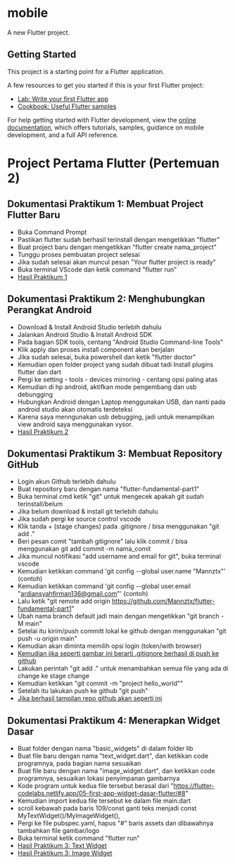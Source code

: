 # mobile

A new Flutter project.

## Getting Started

This project is a starting point for a Flutter application.

A few resources to get you started if this is your first Flutter project:

- [Lab: Write your first Flutter app](https://docs.flutter.dev/get-started/codelab)
- [Cookbook: Useful Flutter samples](https://docs.flutter.dev/cookbook)

For help getting started with Flutter development, view the
[online documentation](https://docs.flutter.dev/), which offers tutorials,
samples, guidance on mobile development, and a full API reference.

# Project Pertama Flutter (Pertemuan 2)

## Dokumentasi Praktikum 1: Membuat Project Flutter Baru
- Buka Command Prompt
- Pastikan flutter sudah berhasil terinstall dengan mengetikkan "flutter"
- Buat project baru dengan mengetikkan "flutter create nama_project"
- Tunggu proses pembuatan project selesai
- Jika sudah selesai akan muncul pesan "Your flutter project is ready"
- Buka terminal VScode dan ketik command "flutter run"
- [Hasil Praktikum 1](images/praktikum-1.png)


## Dokumentasi Praktikum 2: Menghubungkan Perangkat Android
- Download & Install Android Studio terlebih dahulu
- Jalankan Android Studio & Install Android SDK
- Pada bagian SDK tools, centang "Android Studio Command-line Tools"
- Klik apply dan proses install component akan berjalan
- Jika sudah selesai, buka powershell dan ketik "flutter doctor"
- Kemudian open folder project yang sudah dibuat tadi Install plugins flutter dan dart
- Pergi ke setting - tools - devices mirroring - centang opsi paling atas
- Kemudian di hp android, aktifkan mode pengembang dan usb debungging
- Hubungkan Android dengan Laptop menggunakan USB, dan nanti pada android studio akan otomatis terdeteksi
- Karena saya menngunakan usb debugging, jadi untuk menampilkan view android saya menggunakan vysor.
- [Hasil Praktikum 2](images/connect%20android.png)


## Dokumentasi Praktikum 3: Membuat Repository GitHub
- Login akun Github terlebih dahulu
- Buat repository baru dengan nama "flutter-fundamental-part1"
- Buka terminal cmd ketik "git" untuk mengecek apakah git sudah terinstall/belum
- Jika belum download & install git terlebih dahulu
- Jika sudah pergi ke source control vscode
- Klik tanda + (stage changes) pada .gitignore / bisa menggunakan "git add ."
- Beri pesan comit "tambah gitignore" lalu klik commit / bisa menggunakan git add commit -m nama_comit
- Jika muncul notifikasi "add username and email for git", buka terminal vscode
- Kemudian ketikkan command 'git config --global user.name "Mannztx"' (contoh)
- Kemudian ketikkan command 'git config --global user.email "ardiansyahfirman136@gmail.com"' (contoh)
- Lalu ketik "git remote add origin https://github.com/Mannztx/flutter-fundamental-part1"
- Ubah nama branch default jadi main dengan mengetikkan "git branch -M main"
- Setelai itu kirim/push committ lokal ke github dengan menggunakan "git push -u origin main"
- Kemudian akan diminta memilih opsi login (token/with browser)
- [Kemudian jika seperti gambar ini berarti .gitignore berhasil di push ke github](images/praktikum-3.1.png)
- Lakukan perintah "git add ." untuk menambahkan semua file yang ada di change ke stage change
- Kemudian ketikkan "git commit -m "project hello_world""
- Setelah itu lakukan push ke github "git push"
- [Jika berhasil tampilan repo github akan seperti ini]()



## Dokumentasi Praktikum 4: Menerapkan Widget Dasar
- Buat folder dengan nama "basic_widgets" di dalam folder lib
- Buat file baru dengan nama "text_widget.dart", dan ketikkan code programnya, pada bagian nama sesuaikan
- Buat file baru dengan nama "image_widget.dart", dan ketikkan code programnya, sesuaikan lokasi penyimpanan gambarnya
- Kode program untuk kedua file tersebut berasal dari "https://flutter-codelabs.netlify.app/05-first-app-widget-dasar-flutter/#8"
- Kemudian import kedua file tersebut ke dalam file main.dart
- scroll kebawah pada baris 109/const ganti teks menjadi const MyTextWidget()/MyImageWidget(),
- Pergi ke file pubspec.yaml, hapus "#" baris assets dan dibawahnya tambahkan file gambar/logo
- Buka terminal ketik command "flutter run"
- [Hasil Praktikum 3: Text Widget](images/praktikum-4.1.png)
- [Hasil Praktikum 3: Image Widget](images/praktikum-4.2.png)